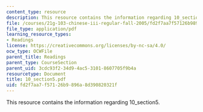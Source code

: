 ```yaml
---
content_type: resource
description: This resource contains the information regarding 10_section5.
file: /courses/21g-103-chinese-iii-regular-fall-2005/fd2f7aa7f57126b9896a8d390820321f_MIT21G_103F05_10_5.pdf
file_type: application/pdf
learning_resource_types:
- Readings
license: https://creativecommons.org/licenses/by-nc-sa/4.0/
ocw_type: OCWFile
parent_title: Readings
parent_type: CourseSection
parent_uid: 3cdc93f2-34d9-4ac5-3101-8607705f9b4a
resourcetype: Document
title: 10_section5.pdf
uid: fd2f7aa7-f571-26b9-896a-8d390820321f
---
```

This resource contains the information regarding 10_section5.